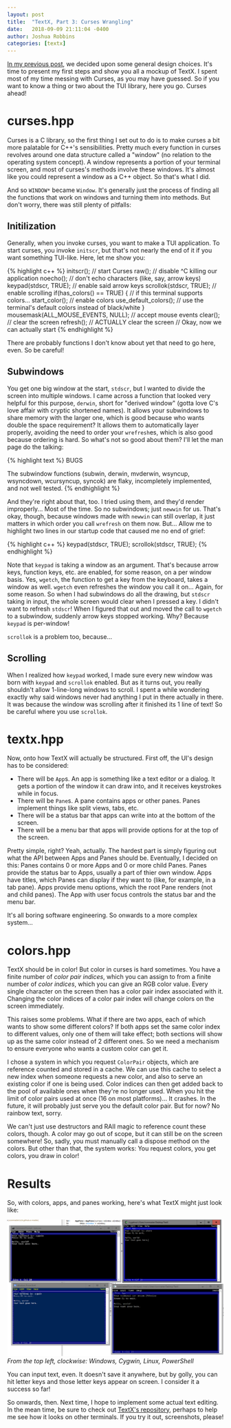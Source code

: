 ```yaml
---
layout: post
title:  "TextX, Part 3: Curses Wrangling"
date:   2018-09-09 21:11:04 -0400
author: Joshua Robbins
categories: [textx]
---
```


[In my previous post](http://iconmaster.info/textx/2018/09/08/textx-2.html), we decided upon some general design choices. It's time to present my first steps and show you all a mockup of TextX. I spent most of my time messing with Curses, as you may have guessed. So if you want to know a thing or two about the TUI library, here you go. Curses ahead!

<!--readmore-->

# curses.hpp

Curses is a C library, so the first thing I set out to do is to make curses a bit more palatable for C++'s sensibilities. Pretty much every function in curses revolves around one data structure called a "window" (no relation to the operating system concept). A window represents a portion of your terminal screen, and most of curses's methods involve these windows. It's almost like you could represent a window as a C++ object. So that's what I did.

And so `WINDOW*` became `Window`. It's generally just the process of finding all the functions that work on windows and turning them into methods. But don't worry, there was still plenty of pitfalls:

## Initilization

Generally, when you invoke curses, you want to make a TUI application. To start curses, you invoke `initscr`, but that's not nearly the end of it if you want something TUI-like. Here, let me show you:

{% highlight c++ %}
initscr(); // start Curses
raw(); // disable ^C killing our application
noecho(); // don't echo characters (like, say, arrow keys)
keypad(stdscr, TRUE); // enable said arrow keys
scrollok(stdscr, TRUE); // enable scrolling
if(has_colors() == TRUE) { // if this terminal supports colors...
	start_color(); // enable colors
	use_default_colors(); // use the terminal's default colors instead of black/white
}
mousemask(ALL_MOUSE_EVENTS, NULL); // accept mouse events
clear(); // clear the screen
refresh(); // ACTUALLY clear the screen
// Okay, now we can actually start
{% endhighlight %}

There are probably functions I don't know about yet that need to go here, even. So be careful!

## Subwindows

You get one big window at the start, `stdscr`, but I wanted to divide the screen into multiple windows. I came across a function that looked very helpful for this purpose, `derwin`, short for "derived window" (gotta love C's love affair with cryptic shortened names). It allows your subwindows to share memory with the larger one, which is good because who wants double the space requirement? It allows them to automatically layer properly, avoiding the need to order your `wrefresh`es, which is also good because ordering is hard. So what's not so good about them? I'll let the man page do the talking:

{% highlight text %}
BUGS

The subwindow functions (subwin, derwin, mvderwin, wsyncup, wsyncdown, wcursyncup, syncok) are flaky, incompletely implemented, and not well tested.
{% endhighlight %}

And they're right about that, too. I tried using them, and they'd render improperly... Most of the time. So no subwindows; just `newwin` for us. That's okay, though, because windows made with `newwin` can still overlap, it just matters in which order you call `wrefresh` on them now. But... Allow me to highlight two lines in our startup code that caused me no end of grief:

{% highlight c++ %}
keypad(stdscr, TRUE);
scrollok(stdscr, TRUE);
{% endhighlight %}

Note that `keypad` is taking a window as an argument. That's because arrow keys, function keys, etc. are enabled, for some reason, on a per window basis. Yes, `wgetch`, the function to get a key from the keyboard, takes a window as well. `wgetch` even refreshes the window you call it on... Again, for some reason. So when I had subwindows do all the drawing, but `stdscr` taking in input, the whole screen would clear when I pressed a key. I didn't want to refresh `stdscr`! When I figured that out and moved the call to `wgetch` to a subwindow, suddenly arrow keys stopped working. Why? Because `keypad` is per-window!

`scrollok` is a problem too, because...

## Scrolling

When I realized how `keypad` worked, I made sure every new window was born with `keypad` and `scrollok` enabled. But as it turns out, you really shouldn't allow 1-line-long windows to scroll. I spent a while wondering exactly why said windows never had anything I put in there actually in there. It was because the window was scrolling after it finished its 1 line of text! So be careful where you use `scrollok`.

# textx.hpp

Now, onto how TextX will actually be structured. First off, the UI's design has to be considered:

* There will be `App`s. An app is something like a text editor or a dialog. It gets a portion of the window it can draw into, and it receives keystrokes while in focus.
* There will be `Pane`s. A pane contains apps or other panes. Panes implement things like split views, tabs, etc.
* There will be a status bar that apps can write into at the bottom of the screen.
* There will be a menu bar that apps will provide options for at the top of the screen.

Pretty simple, right? Yeah, actually. The hardest part is simply figuring out what the API between Apps and Panes should be. Eventually, I decided on this: Panes contains 0 or more Apps and 0 or more child Panes. Panes provide the status bar to Apps, usually a part of thier own window. Apps have titles, which Panes can display if they want to (like, for example, in a tab pane). Apps provide menu options, which the root Pane renders (not and child panes). The App with user focus controls the status bar and the menu bar.

It's all boring software engineering. So onwards to a more complex system...

# colors.hpp

TextX should be in color! But color in curses is hard sometimes. You have a finite number of _color pair indices_, which you can assign to from a finite number of _color indices_, which you can give an RGB color value. Every single character on the screen then has a color pair index associated with it. Changing the color indices of a color pair index will change colors on the screen immediately.

This raises some problems. What if there are two apps, each of which wants to show some different colors? If both apps set the same color index to different values, only one of them will take effect; both sections will show up as the same color instead of 2 different ones. So we need a mechanism to ensure everyone who wants a custom color can get it.

I chose a system in which you request `ColorPair` objects, which are reference counted and stored in a cache. We can use this cache to select a new index when someone requests a new color, and also to serve an existing color if one is being used. Color indices can then get added back to the pool of available ones when they're no longer used. When you hit the limit of color pairs used at once (16 on most platforms)... It crashes. In the future, it will probably just serve you the default color pair. But for now? No rainbow text, sorry.

We can't just use destructors and RAII magic to reference count these colors, though. A color may go out of scope, but it can still be on the screen somewhere! So, sadly, you must manually call a dispose method on the colors. But other than that, the system works: You request colors, you get colors, you draw in color!

# Results

So, with colors, apps, and panes working, here's what TextX might just look like:

![four terminals](/assets/textx-3/four-terminals.png)
_From the top left, clockwise: Windows, Cygwin, Linux, PowerShell_

You can input text, even. It doesn't save it anywhere, but by golly, you can hit letter keys and those letter keys appear on screen. I consider it a success so far!

So onwards, then. Next time, I hope to implement some actual text editing. In the mean time, be sure to check out [TextX's repository](https://github.com/iconmaster5326/TextX), perhaps to help me see how it looks on other terminals. If you try it out, screenshots, please!
